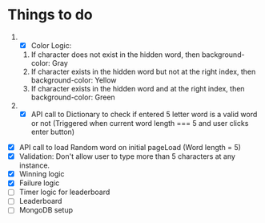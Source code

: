 # Things to do

1. -[x] Color Logic:
    1. If character does not exist in the hidden word, then background-color: Gray
    2. If character exists in the hidden word but not at the right index, then background-color: Yellow
    3. If character exists in the hidden word and at the right index, then background-color: Green
1. -[x] API call to Dictionary to check if entered 5 letter word is a valid word or not (Triggered when current word length === 5 and user clicks enter button)
-[x] API call to load Random word on initial pageLoad (Word length = 5)
-[x] Validation: Don't allow user to type more than 5 characters at any instance.
-[x] Winning logic 
-[x] Failure logic
-[ ] Timer logic for leaderboard
-[ ] Leaderboard
-[ ] MongoDB setup

<br/>
